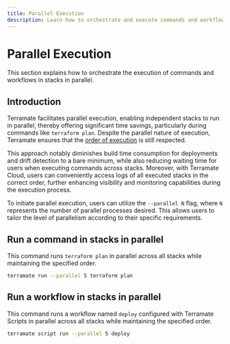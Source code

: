 ```yaml
---
title: Parallel Execution
description: Learn how to orchestrate and execute commands and workflows in parallel using parallel execution in Terramate CLI.
---
```


# Parallel Execution

This section explains how to orchestrate the execution of commands and workflows in stacks in parallel.

## Introduction

Terramate facilitates parallel execution, enabling independent stacks to run in parallel, thereby offering significant
time savings, particularly during commands like `terraform plan`. Despite the parallel nature of execution, Terramate
ensures that the [order of execution](../orchestration/order-of-execution.md) is still respected.

This approach notably diminishes build time consumption for deployments and drift detection to a bare minimum, while
also reducing waiting time for users when executing commands across stacks. Moreover, with Terramate Cloud, users can
conveniently access logs of all executed stacks in the correct order, further enhancing visibility and monitoring
capabilities during the execution process.

To initiate parallel execution, users can utilize the `--parallel N` flag, where `N` represents the number of parallel
processes desired. This allows users to tailor the level of parallelism according to their specific requirements.

## Run a command in stacks in parallel

This command runs `terraform plan` in parallel across all stacks while maintaining the specified order.

```sh
terramate run --parallel 5 terraform plan
```

## Run a workflow in stacks in parallel

This command runs a workflow named `deploy` configured with Terramate Scripts in parallel across all stacks while
maintaining the specified order.

```sh
terramate script run --parallel 5 deploy
```
